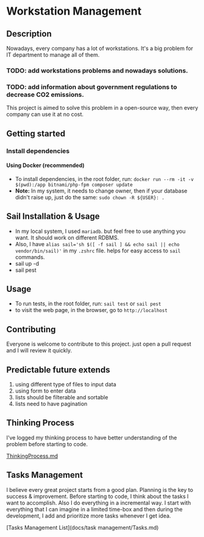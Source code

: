 # Workstation Management

## Description
Nowadays, every company has a lot of workstations. It's a big problem for IT department to manage all of them.
### TODO: add workstations problems and nowadays solutions.
### TODO: add information about government regulations to decrease CO2 emissions.
This project is aimed to solve this problem in a open-source way, then every company can use it at no cost.

## Getting started
### Install dependencies
#### Using Docker (recommended)
* To install dependencies, in the root folder, run: `docker run --rm -it -v $(pwd):/app bitnami/php-fpm composer update`
* **Note:** In my system, it needs to change owner, then if your database didn't raise up, just do the same: `sudo chown -R ${USER}: .`

## Sail Installation & Usage
* In my local system, I used `mariadb`. but feel free to use anything you want. It should work on different RDBMS.
* Also, I have `alias sail='sh $([ -f sail ] && echo sail || echo vendor/bin/sail)'` in my `.zshrc` file. helps for easy access to `sail` commands.
* sail up -d
* sail pest

## Usage
* To run tests, in the root folder, run: `sail test` or `sail pest`
* to visit the web page, in the browser, go to `http://localhost`

## Contributing
Everyone is welcome to contribute to this project. just open a pull request and I will review it quickly.

## Predictable future extends
1. using different type of files to input data
2. using form to enter data
3. lists should be filterable and sortable
4. lists need to have pagination

## Thinking Process
I've logged my thinking process to have better understanding of the problem before starting to code.

[ThinkingProcess.md](docs%2FThinkingProcess.md)

## Tasks Management
I believe every great project starts from a good plan. Planning is the key to success & improvement.
Before starting to code, I think about the tasks I want to accomplish.
Also I do everything in a incremental way. I start with everything that I can imagine in a limited time-box and then during the development, I add and prioritize more tasks whenever I get idea.

[Tasks Management List](docs/task management/Tasks.md)
